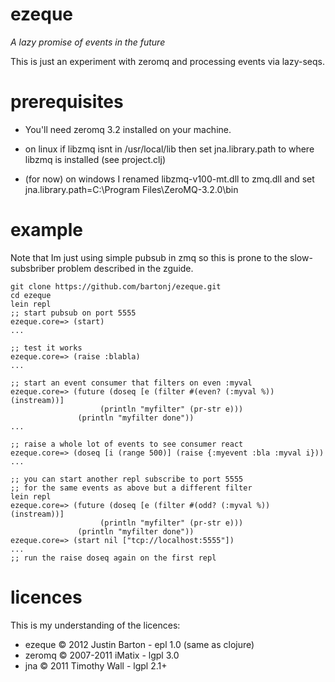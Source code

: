 ezeque
======

*A lazy promise of events in the future*

This is just an experiment with zeromq and processing events via lazy-seqs.

# prerequisites

* You'll need zeromq 3.2 installed on your machine.

* on linux if libzmq isnt in /usr/local/lib then set jna.library.path to where libzmq is installed (see project.clj)

* (for now) on windows I renamed libzmq-v100-mt.dll to zmq.dll and set jna.library.path=C:\Program Files\ZeroMQ-3.2.0\bin

# example

Note that Im just using simple pubsub in zmq so this is prone to the slow-subsbriber problem described in the zguide.

    git clone https://github.com/bartonj/ezeque.git
    cd ezeque
    lein repl
    ;; start pubsub on port 5555
    ezeque.core=> (start)
    ...

    ;; test it works
    ezeque.core=> (raise :blabla)
    ...

    ;; start an event consumer that filters on even :myval
    ezeque.core=> (future (doseq [e (filter #(even? (:myval %)) (instream))]
                        (println "myfilter" (pr-str e))) 
                   (println "myfilter done"))
    ...

    ;; raise a whole lot of events to see consumer react
    ezeque.core=> (doseq [i (range 500)] (raise {:myevent :bla :myval i}))
    ...

    ;; you can start another repl subscribe to port 5555
    ;; for the same events as above but a different filter
    lein repl
    ezeque.core=> (future (doseq [e (filter #(odd? (:myval %)) (instream))]
                        (println "myfilter" (pr-str e))) 
                   (println "myfilter done"))
    ezeque.core=> (start nil ["tcp://localhost:5555"])
    ...
    ;; run the raise doseq again on the first repl


# licences

This is my understanding of the licences:

* ezeque &copy; 2012 Justin Barton - epl 1.0 (same as clojure)
* zeromq &copy; 2007-2011 iMatix - lgpl 3.0
* jna &copy; 2011 Timothy Wall - lgpl 2.1+
